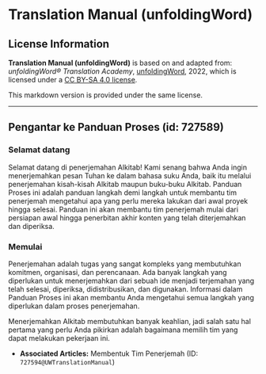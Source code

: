 # Translation Manual (unfoldingWord)

## License Information

**Translation Manual (unfoldingWord)** is based on and adapted from: _unfoldingWord® Translation Academy_, [unfoldingWord](https://unfoldingword.org/utw), 2022, which is licensed under a [CC BY-SA 4.0 license](https://creativecommons.org/licenses/by-sa/4.0/legalcode.en).

This markdown version is provided under the same license.



--------------------------------

## Pengantar ke Panduan Proses (id: 727589)

### Selamat datang

Selamat datang di penerjemahan Alkitab! Kami senang bahwa Anda ingin menerjemahkan pesan Tuhan ke dalam bahasa suku Anda, baik itu melalui penerjemahan kisah\-kisah Alkitab maupun buku\-buku Alkitab. Panduan Proses ini adalah panduan langkah demi langkah untuk membantu tim penerjemah mengetahui apa yang perlu mereka lakukan dari awal proyek hingga selesai. Panduan ini akan membantu tim penerjemah mulai dari persiapan awal hingga penerbitan akhir konten yang telah diterjemahkan dan diperiksa.

### Memulai

Penerjemahan adalah tugas yang sangat kompleks yang membutuhkan komitmen, organisasi, dan perencanaan. Ada banyak langkah yang diperlukan untuk menerjemahkan dari sebuah ide menjadi terjemahan yang telah selesai, diperiksa, didistribusikan, dan digunakan. Informasi dalam Panduan Proses ini akan membantu Anda mengetahui semua langkah yang diperlukan dalam proses penerjemahan.

Menerjemahkan Alkitab membutuhkan banyak keahlian, jadi salah satu hal pertama yang perlu Anda pikirkan adalah bagaimana memilih tim yang dapat melakukan pekerjaan ini.

* **Associated Articles:** Membentuk Tim Penerjemah (ID: `727594@UWTranslationManual`)


